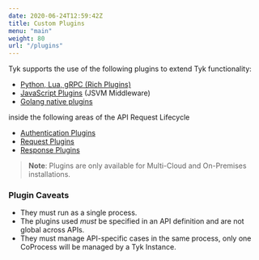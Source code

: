 ```yaml
---
date: 2020-06-24T12:59:42Z
title: Custom Plugins
menu: "main"
weight: 80
url: "/plugins"
---
```


Tyk supports the use of the following plugins to extend Tyk functionality:

*   [Python, Lua, gRPC (Rich Plugins)](/docs/plugins/rich-plugins/)
*   [JavaScript Plugins](/docs/plugins/javascript-middleware/) (JSVM Middleware)
*   [Golang native plugins](/docs/plugins/golang-plugins/golang-plugins/)

inside the following areas of the API Request Lifecycle

*   [Authentication Plugins](/docs/plugins/auth-plugins/)
*   [Request Plugins](/docs/plugins/request-plugins/)
*   [Response Plugins](/docs/plugins/response-plugins/)

> **Note**: Plugins are only available for Multi-Cloud and On-Premises installations.

### Plugin Caveats

*   They must run as a single process.
*   The plugins used *must* be specified in an API definition and are not global across APIs.
*   They must manage API-specific cases in the same process, only one CoProcess will be managed by a Tyk Instance.
